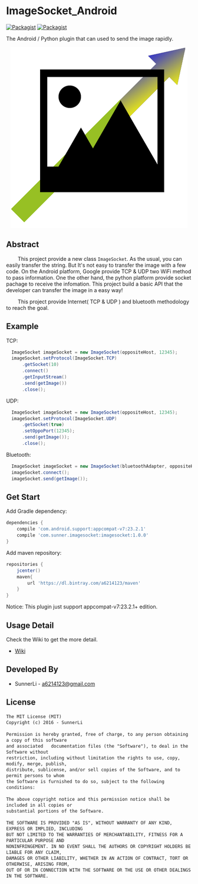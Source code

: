 # ImageSocket_Android
[![Packagist](https://img.shields.io/packagist/l/doctrine/orm.svg?maxAge=2592000)]()
[![Packagist](https://img.shields.io/badge/Stable-1.0.0-brightgreen.svg)]()</br>   
    
The Android / Python plugin that can used to send the image rapidly.
    
       
    
<p align="center">
  <img src="https://github.com/SunnerLi/ImageSocket/blob/master/Image/logo2.png"/>
</p> 
    
       
    
Abstract
---------------------
&nbsp;&nbsp;&nbsp;&nbsp;&nbsp;&nbsp;&nbsp;&nbsp;This project provide a new class `ImageSocket`. As the usual, you can easily transfer the string.
But It's not easy to transfer the image with a few code. On the Android platform, Google provide 
TCP & UDP two WiFi method to pass information. One the other hand, the python platform provide 
socket pachage to receive the infomation. This project build a basic API that the developer can 
transfer the image in a easy way!    
    
&nbsp;&nbsp;&nbsp;&nbsp;&nbsp;&nbsp;&nbsp;&nbsp;This project provide Internet( TCP & UDP ) and bluetooth methodology to reach the goal.    
    
    
    
     
Example
---------------------
TCP:
```java
  ImageSocket imageSocket = new ImageSocket(oppositeHost, 12345);
  imageSocket.setProtocol(ImageSocket.TCP)
      .getSocket(10)
      .connect()
      .getInputStream()
      .send(getImage())
      .close();
```
UDP:
```java
  ImageSocket imageSocket = new ImageSocket(oppositeHost, 12345);
  imageSocket.setProtocol(ImageSocket.UDP)   
      .getSocket(true)             
      .setOppoPort(12345);     
      .send(getImage());       
      .close(); 
```    
Bluetooth:
```java
  ImageSocket imageSocket = new ImageSocket(bluetoothAdapter, oppositeHost);
  imageSocket.connect();
  imageSocket.send(getImage());
```    
    
       
    
Get Start
---------------------

Add Gradle dependency:

```gradle
dependencies {
    compile 'com.android.support:appcompat-v7:23.2.1'
    compile 'com.sunner.imagesocket:imagesocket:1.0.0'
}
```
Add maven repository:
```gradle
repositories {
    jcenter()
    maven{
        url 'https://dl.bintray.com/a6214123/maven'
    }
}
```
Notice: This plugin just support appcompat-v7:23.2.1+ edition.  
    
       
    
Usage Detail
---------------------
Check the Wiki to get the more detail.
- [Wiki](https://github.com/SunnerLi/ImageSocket_Android/wiki/Home)
    
       
    
Developed By
---------------------

* SunnerLi - <a6214123@gmail.com>
    
       
    
License
---------------------
    The MIT License (MIT)
    Copyright (c) 2016 - SunnerLi

    Permission is hereby granted, free of charge, to any person obtaining a copy of this software 
    and associated   documentation files (the "Software"), to deal in the Software without 
    restriction, including without limitation the rights to use, copy, modify, merge, publish, 
    distribute, sublicense, and/or sell copies of the Software, and to permit persons to whom 
    the Software is furnished to do so, subject to the following conditions:

    The above copyright notice and this permission notice shall be included in all copies or 
    substantial portions of the Software.

    THE SOFTWARE IS PROVIDED "AS IS", WITHOUT WARRANTY OF ANY KIND, EXPRESS OR IMPLIED, INCLUDING 
    BUT NOT LIMITED TO THE WARRANTIES OF MERCHANTABILITY, FITNESS FOR A PARTICULAR PURPOSE AND 
    NONINFRINGEMENT. IN NO EVENT SHALL THE AUTHORS OR COPYRIGHT HOLDERS BE LIABLE FOR ANY CLAIM, 
    DAMAGES OR OTHER LIABILITY, WHETHER IN AN ACTION OF CONTRACT, TORT OR OTHERWISE, ARISING FROM, 
    OUT OF OR IN CONNECTION WITH THE SOFTWARE OR THE USE OR OTHER DEALINGS IN THE SOFTWARE.
